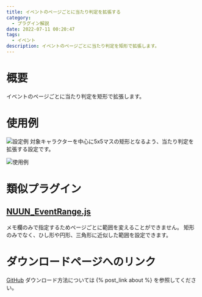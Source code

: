 ```yaml
---
title: イベントのページごとに当たり判定を拡張する
category:
  - プラグイン解説
date: 2022-07-11 00:20:47
tags:
  - イベント
description: イベントのページごとに当たり判定を矩形で拡張します。
---
```


# 概要

イベントのページごとに当たり判定を矩形で拡張します。

# 使用例

![設定例](setting.png "設定例")
対象キャラクターを中心に5x5マスの矩形となるよう、当たり判定を拡張する設定です。

![使用例](area-event.png "使用例")

# 類似プラグイン

## [NUUN_EventRange.js](https://github.com/nuun888/MZ/blob/master/README/EventRange.md)

メモ欄のみで指定するためページごとに範囲を変えることができません。
矩形のみでなく、ひし形や円形、三角形に近似した範囲を設定できます。

# ダウンロードページへのリンク

[GitHub](https://github.com/elleonard/DarkPlasma-MZ-Plugins/blob/release/DarkPlasma_AreaEvent.js)
ダウンロード方法については {% post_link about %} を参照してください。
